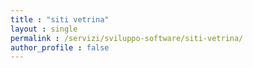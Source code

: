 ```yaml
---
title : "siti vetrina"
layout : single
permalink : /servizi/sviluppo-software/siti-vetrina/
author_profile : false
---
```


